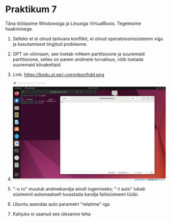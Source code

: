 # Praktikum 7

Täna töötasime Windowsiga ja Linuxiga VirtualBoxis. Tegelesime haakimisega.

1. Selleks et ei olnud tarkvara konflikti, ei olnud operatsioonisüsteemi vigu ja kasutamisest tingitud probleeme.

2. GPT on võimsam, see toetab rohkem partitsioone ja suuremaid partitsioone, selles on parem andmete turvalisus, võib toetada suuremaid kõvakettaid.

3. Link: https://kodu.ut.ee/~voronkov/hdd.png

4. <img width="491" alt="OS23_lab1a" src="https://github.com/Voronkov2004/UT-Operatsioon/blob/main/OS-praks_6.1.png?raw=true">

5. "-o ro" muutub andmekandja ainult lugemiseks; "-t auto" lubab süsteemil automaatselt tuvastada kandja failisüsteemi tüübi.

6. Ubuntu asendas auto parametri "relatime"-iga

7. Kahjuks ei saanud see ülesanne teha
